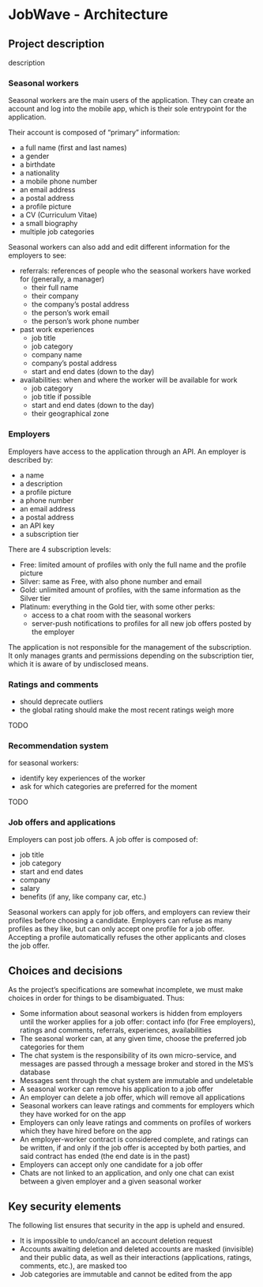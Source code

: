 # JobWave - Architecture

## Project description

description

### Seasonal workers

Seasonal workers are the main users of the application. They can create an account and log into the mobile app, which is
their sole entrypoint for the application.

Their account is composed of “primary” information:

- a full name (first and last names)
- a gender
- a birthdate
- a nationality
- a mobile phone number
- an email address
- a postal address
- a profile picture
- a CV (Curriculum Vitae)
- a small biography
- multiple job categories

Seasonal workers can also add and edit different information for the employers to see:

- referrals: references of people who the seasonal workers have worked for (generally, a manager)
  - their full name
  - their company
  - the company’s postal address
  - the person’s work email
  - the person’s work phone number
- past work experiences
  - job title
  - job category
  - company name
  - company’s postal address
  - start and end dates (down to the day)
- availabilities: when and where the worker will be available for work
  - job category
  - job title if possible
  - start and end dates (down to the day)
  - their geographical zone

### Employers

Employers have access to the application through an API. An employer is described by:
- a name
- a description
- a profile picture
- a phone number
- an email address
- a postal address
- an API key
- a subscription tier

There are 4 subscription levels:

- Free: limited amount of profiles with only the full name and the profile picture
- Silver: same as Free, with also phone number and email
- Gold: unlimited amount of profiles, with the same information as the Silver tier
- Platinum: everything in the Gold tier, with some other perks:
  - access to a chat room with the seasonal workers
  - server-push notifications to profiles for all new job offers posted by the employer

The application is not responsible for the management of the subscription. It only manages grants and permissions depending on the subscription tier, which it is aware of by undisclosed means.

### Ratings and comments

- should deprecate outliers
- the global rating should make the most recent ratings weigh more

TODO

### Recommendation system

for seasonal workers:

- identify key experiences of the worker
- ask for which categories are preferred for the moment

TODO

### Job offers and applications

Employers can post job offers. A job offer is composed of:

- job title
- job category
- start and end dates
- company
- salary
- benefits (if any, like company car, etc.)

Seasonal workers can apply for job offers, and employers can review their profiles before choosing a candidate. Employers can refuse as many profiles as they like, but can only accept one profile for a job offer. Accepting a profile automatically refuses the other applicants and closes the job offer.

## Choices and decisions

As the project’s specifications are somewhat incomplete, we must make choices in order for things to be disambiguated.
Thus:

- Some information about seasonal workers is hidden from employers until the worker applies for a job offer: contact info (for Free employers), ratings and comments, referrals, experiences, availabilities
- The seasonal worker can, at any given time, choose the preferred job categories for them
- The chat system is the responsibility of its own micro-service, and messages are passed through a message broker and
  stored in the MS’s database
- Messages sent through the chat system are immutable and undeletable
- A seasonal worker can remove his application to a job offer
- An employer can delete a job offer, which will remove all applications
- Seasonal workers can leave ratings and comments for employers which they have worked for on the app
- Employers can only leave ratings and comments on profiles of workers which they have hired before on the app
- An employer-worker contract is considered complete, and ratings can be written, if and only if the job offer is accepted
  by both parties, and said contract has ended (the end date is in the past)
- Employers can accept only one candidate for a job offer
- Chats are not linked to an application, and only one chat can exist between a given employer and a given seasonal worker

## Key security elements

The following list ensures that security in the app is upheld and ensured.

- It is impossible to undo/cancel an account deletion request
- Accounts awaiting deletion and deleted accounts are masked (invisible) and their public data, as well as their
  interactions (applications, ratings, comments, etc.), are masked too
- Job categories are immutable and cannot be edited from the app
